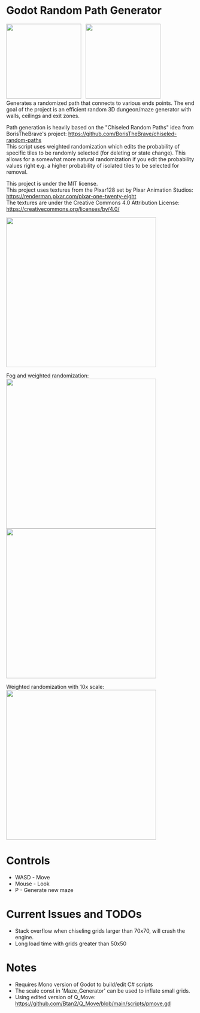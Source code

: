 # Godot Random Path Generator
<div>
  <img src="https://imgur.com/EBIWFST.jpg" width="200px" height="auto">
  &nbsp
  <img src="https://imgur.com/MgUCGKP.jpg" width="200px" height="auto">
</div>
Generates a randomized path that connects to various ends points. The end goal of the project is an efficient random 3D dungeon/maze generator with walls, ceilings and exit zones.

Path generation is heavily based on the "Chiseled Random Paths" idea from BorisTheBrave's project: https://github.com/BorisTheBrave/chiseled-random-paths
<br>
This script uses weighted randomization which edits the probability of specific tiles to be randomly selected (for deleting or state change). This allows for a somewhat more natural randomization if you edit the probability values right e.g. a higher probability of isolated tiles to be selected for removal.
<br>

This project is under the MIT license.
<br>
This project uses textures from the Pixar128 set by Pixar Animation Studios: https://renderman.pixar.com/pixar-one-twenty-eight
<br>
The textures are under the Creative Commons 4.0 Attribution License: https://creativecommons.org/licenses/by/4.0/
<br>

<img src="https://imgur.com/5XJuvQF.jpg" width="400px" height="auto">

Fog and weighted randomization:
<br>
<img src="https://imgur.com/yTUWto8.jpg" width="400px" height="auto">
<br>
<img src="https://imgur.com/3XbQUbQ.jpg" width="400px" height="auto">

Weighted randomization with 10x scale:
<br>
<img src="https://imgur.com/hUJBGs7.jpg" width="400px" height="auto">

# Controls
  - WASD - Move 
  - Mouse - Look
  - P - Generate new maze

# Current Issues and TODOs
  - Stack overflow when chiseling grids larger than 70x70, will crash the engine.
  - Long load time with grids greater than 50x50
# Notes
  - Requires Mono version of Godot to build/edit C# scripts
  - The scale const in 'Maze_Generator' can be used to inflate small grids.
  - Using edited version of Q_Move: https://github.com/Btan2/Q_Move/blob/main/scripts/pmove.gd
  
